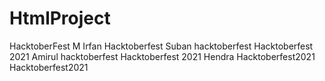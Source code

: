 # HtmlProject
HacktoberFest
M Irfan Hacktoberfest
Suban hacktoberfest
Hacktoberfest 2021
Amirul hacktoberfest
Hacktoberfest 2021
Hendra Hacktoberfest2021
Hacktoberfest2021
